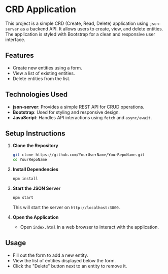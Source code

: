 # CRD Application

This project is a simple CRD (Create, Read, Delete) application using `json-server` as a backend API. It allows users to create, view, and delete entities. The application is styled with Bootstrap for a clean and responsive user interface.

## Features
- Create new entities using a form.
- View a list of existing entities.
- Delete entities from the list.

## Technologies Used
- **json-server**: Provides a simple REST API for CRUD operations.
- **Bootstrap**: Used for styling and responsive design.
- **JavaScript**: Handles API interactions using `fetch` and `async/await`.

## Setup Instructions

1. **Clone the Repository**
   ```bash
   git clone https://github.com/YourUserName/YourRepoName.git
   cd YourRepoName
   ```

2. **Install Dependencies**
   ```bash
   npm install
   ```

3. **Start the JSON Server**
   ```bash
   npm start
   ```
   This will start the server on `http://localhost:3000`.

4. **Open the Application**
   - Open `index.html` in a web browser to interact with the application.

## Usage
- Fill out the form to add a new entity.
- View the list of entities displayed below the form.
- Click the "Delete" button next to an entity to remove it.
